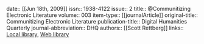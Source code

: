 date:: [[Jun 18th, 2009]]
issn:: 1938-4122
issue:: 2
title:: @Communitizing Electronic Literature
volume:: 003
item-type:: [[journalArticle]]
original-title:: Communitizing Electronic Literature
publication-title:: Digital Humanities Quarterly
journal-abbreviation:: DHQ
authors:: [[Scott Rettberg]]
links:: [Local library](zotero://select/groups/2386895/items/JJKF3HZ4), [Web library](https://www.zotero.org/groups/2386895/items/JJKF3HZ4)
